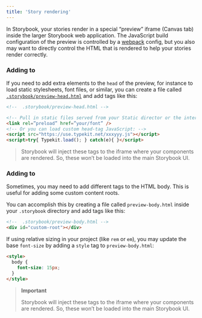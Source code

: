 ```yaml
---
title: 'Story rendering'
---
```


In Storybook, your stories render in a special “preview” iframe (Canvas tab) inside the larger Storybook web application. The JavaScript build configuration of the preview is controlled by a [webpack](./integration#default-configuration) config, but you also may want to directly control the HTML that is rendered to help your stories render correctly.


### Adding to <head>

If you need to add extra elements to the `head` of the preview, for instance to load static stylesheets, font files, or similar, you can create a file called [`.storybook/preview-head.html`](./overview#configure-story-rendering) and add tags like this:

```html
<!--  .storybook/preview-head.html -->

<!-- Pull in static files served from your Static director or the internet -->
<link rel=”preload” href=”your/font” />
<!-- Or you can load custom head-tag JavaScript: -->
<script src="https://use.typekit.net/xxxyyy.js"></script>
<script>try{ Typekit.load(); } catch(e){ }</script>
```

> Storybook will inject these tags to the iframe where your components are rendered. So, these won’t be loaded into the main Storybook UI.


### Adding to <body>

Sometimes, you may need to add different tags to the HTML body. This is useful for adding some custom content roots.

You can accomplish this by creating a file called `preview-body.html` inside your `.storybook` directory and add tags like this:

```html
<!--  .storybook/preview-body.html -->
<div id="custom-root"></div>
```

If using relative sizing in your project (like `rem` or `em`), you may update the base `font-size` by adding a `style` tag to `preview-body.html`:

```html
<style>
  body {
    font-size: 15px;
  }
</style>
```

> **Important**
>
> Storybook will inject these tags to the iframe where your components are rendered. So, these won’t be loaded into the main Storybook UI.

